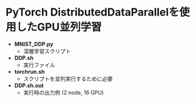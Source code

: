 # PyTorch DistributedDataParallelを使用したGPU並列学習

- **MNIST_DDP.py**
    - 深層学習スクリプト
- **DDP.sh**
    - 実行ファイル
- **torchrun.sh**
    - スクリプトを並列実行するために必要
- **DDP.sh.out**
    - 実行時の出力例 (2 node, 16 GPU)